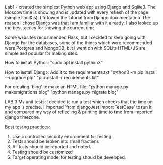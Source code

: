 Lab1 - created the simplest Python web app using Django and Sqlite3. 
The Moscow time is showing and is updated with every refresh of the page (simple html&js). 
I followed the tutorial from Django documentation. The reason I chose Django was that I am familiar with it already. I also looked up the best tactics for showing the current time.

Some websites recommended Flask, but I decided to keep going with Django
For the databases, some of the things which were recommended were Postgres and MongoDB, but i went on with SQLite
HTML+JS are simple and popular for making sites.

How to install Python:
"sudo apt install python3"

How to install Django:
Add it to the requirements.txt
"python3 -m pip install --upgrade pip"
"pip install -r requirements.txt"

For creating 'blog' to make an HTML file:
"python manage.py makemigrations blog"
"python manage.py migrate blog"

LAB 3
My unit tests:
I decided to run a test which checks that the time on my app is precise.
I imported 'from django.test import TestCase' to run it and compared my way of reflecting & printing time to time from imported django timezone.

Best testing practices:
1. Use a controlled security environment for testing
2. Tests should be broken into small fractions
3. All tests should be reported and noted. 
4. Testing should be customized
5. Target operating model for testing should be developed.